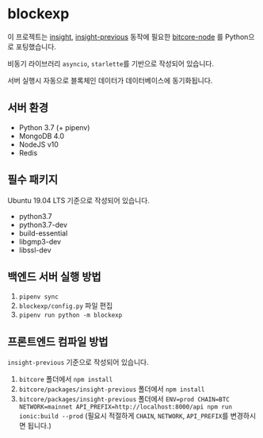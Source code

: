 # blockexp

이 프로젝트는 [insight](https://github.com/bitpay/bitcore/tree/master/packages/insight), [insight-previous](https://github.com/bitpay/bitcore/tree/master/packages/insight-previous) 동작에 필요한 [bitcore-node](https://github.com/bitpay/bitcore/tree/master/packages/bitcore-node) 를 Python으로 포팅했습니다.

비동기 라이브러리 `asyncio`, `starlette`를 기반으로 작성되어 있습니다.

서버 실행시 자동으로 블록체인 데이터가 데이터베이스에 동기화됩니다.



## 서버 환경

- Python 3.7 (+ pipenv)
- MongoDB 4.0
- NodeJS v10
- Redis


## 필수 패키지

Ubuntu 19.04 LTS 기준으로 작성되어 있습니다.

- python3.7
- python3.7-dev
- build-essential
- libgmp3-dev
- libssl-dev


## 백엔드 서버 실행 방법

1. `pipenv sync`
2. `blockexp/config.py` 파일 편집
3. `pipenv run python -m blockexp`



## 프론트엔드 컴파일 방법

`insight-previous` 기준으로 작성되어 있습니다.

1. `bitcore` 폴더에서 `npm install` 
2. `bitcore/packages/insight-previous` 폴더에서 `npm install` 
3. `bitcore/packages/insight-previous` 폴더에서 `ENV=prod CHAIN=BTC NETWORK=mainnet API_PREFIX=http://localhost:8000/api npm run ionic:build --prod` 
   (필요시 적절하게 `CHAIN`, `NETWORK`, `API_PREFIX`를 변경하시면 됩니다.)

